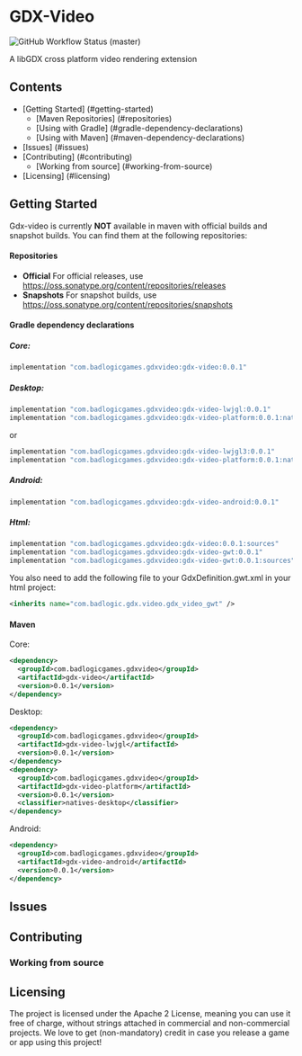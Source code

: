 # GDX-Video

![GitHub Workflow Status (master)](https://img.shields.io/github/workflow/status/libgdx/gdx-video/Java%20CI%20with%20Gradle/master?label=master)

A libGDX cross platform video rendering extension

## Contents
* [Getting Started] (#getting-started)
  * [Maven Repositories] (#repositories)
  * [Using with Gradle] (#gradle-dependency-declarations)
  * [Using with Maven] (#maven-dependency-declarations)
* [Issues] (#issues)
* [Contributing] (#contributing)
  * [Working from source] (#working-from-source)
* [Licensing] (#licensing)

## Getting Started

Gdx-video is currently **NOT** available in maven with official builds and snapshot builds. You can find them at the following repositories:

#### Repositories

* **Official**  For official releases, use https://oss.sonatype.org/content/repositories/releases
* **Snapshots** For snapshot builds, use https://oss.sonatype.org/content/repositories/snapshots

#### Gradle dependency declarations
##### Core:
```groovy
implementation "com.badlogicgames.gdxvideo:gdx-video:0.0.1"
```
##### Desktop:
```groovy
implementation "com.badlogicgames.gdxvideo:gdx-video-lwjgl:0.0.1"
implementation "com.badlogicgames.gdxvideo:gdx-video-platform:0.0.1:natives-desktop"
```
or
```groovy
implementation "com.badlogicgames.gdxvideo:gdx-video-lwjgl3:0.0.1"
implementation "com.badlogicgames.gdxvideo:gdx-video-platform:0.0.1:natives-desktop"
```

##### Android:
```groovy
implementation "com.badlogicgames.gdxvideo:gdx-video-android:0.0.1"
```

##### Html:

```groovy
implementation "com.badlogicgames.gdxvideo:gdx-video:0.0.1:sources"
implementation "com.badlogicgames.gdxvideo:gdx-video-gwt:0.0.1"
implementation "com.badlogicgames.gdxvideo:gdx-video-gwt:0.0.1:sources"
```
You also need to add the following file to your GdxDefinition.gwt.xml in your html project:
`````xml
<inherits name="com.badlogic.gdx.video.gdx_video_gwt" />
`````
#### Maven
Core:
```xml
<dependency>
  <groupId>com.badlogicgames.gdxvideo</groupId>
  <artifactId>gdx-video</artifactId>
  <version>0.0.1</version>
</dependency>
```
Desktop:
```xml
<dependency>
  <groupId>com.badlogicgames.gdxvideo</groupId>
  <artifactId>gdx-video-lwjgl</artifactId>
  <version>0.0.1</version>
</dependency>
<dependency>
  <groupId>com.badlogicgames.gdxvideo</groupId>
  <artifactId>gdx-video-platform</artifactId>
  <version>0.0.1</version>
  <classifier>natives-desktop</classifier>
</dependency>
```
Android:
```xml
<dependency>
  <groupId>com.badlogicgames.gdxvideo</groupId>
  <artifactId>gdx-video-android</artifactId>
  <version>0.0.1</version>
</dependency>
```
## Issues


## Contributing

### Working from source

## Licensing
The project is licensed under the Apache 2 License, meaning you can use it free of charge, without strings attached in commercial and non-commercial projects. We love to get (non-mandatory) credit in case you release a game or app using this project!
